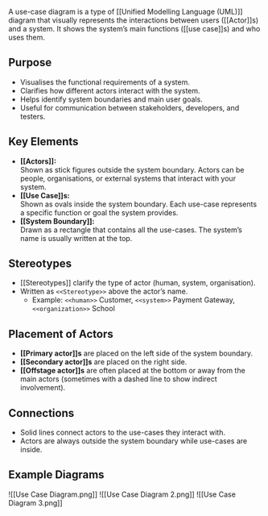 A use-case diagram is a type of [[Unified Modelling Language (UML)]] diagram that visually represents the interactions between users ([[Actor]]s) and a system. It shows the system’s main functions ([[use case]]s) and who uses them.

## Purpose

- Visualises the functional requirements of a system.
- Clarifies how different actors interact with the system.
- Helps identify system boundaries and main user goals.
- Useful for communication between stakeholders, developers, and testers.

## Key Elements

- **[[Actors]]:**  
  Shown as stick figures outside the system boundary. Actors can be people, organisations, or external systems that interact with your system.
- **[[Use Case]]s:**  
  Shown as ovals inside the system boundary. Each use-case represents a specific function or goal the system provides.
- **[[System Boundary]]:**  
  Drawn as a rectangle that contains all the use-cases. The system’s name is usually written at the top.

## Stereotypes

- [[Stereotypes]] clarify the type of actor (human, system, organisation).
- Written as `<<Stereotype>>` above the actor’s name.
    - Example: `<<human>>` Customer, `<<system>>` Payment Gateway, `<<organization>>` School

## Placement of Actors

- **[[Primary actor]]s** are placed on the left side of the system boundary.
- **[[Secondary actor]]s** are placed on the right side.
- **[[Offstage actor]]s** are often placed at the bottom or away from the main actors (sometimes with a dashed line to show indirect involvement).

## Connections

- Solid lines connect actors to the use-cases they interact with.
- Actors are always outside the system boundary while use-cases are inside.

## Example Diagrams

![[Use Case Diagram.png]]
![[Use Case Diagram 2.png]]
![[Use Case Diagram 3.png]]